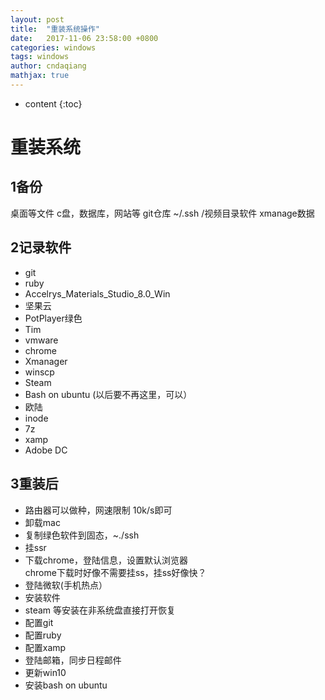 ```yaml
---
layout: post
title:  "重装系统操作"
date:   2017-11-06 23:58:00 +0800
categories: windows
tags: windows
author: cndaqiang
mathjax: true
---
```

* content
{:toc}




# 重装系统

## 1备份
桌面等文件
c盘，数据库，网站等
git仓库
~/.ssh
/视频目录软件
xmanage数据

## 2记录软件
- git
- ruby
- Accelrys_Materials_Studio_8.0_Win
- 坚果云
- PotPlayer绿色
- Tim
- vmware
- chrome
- Xmanager
- winscp
- Steam
- Bash on ubuntu (以后要不再这里，可以）
- 欧陆
- inode
- 7z
- xamp 
- Adobe DC

## 3重装后

- 路由器可以做种，网速限制 10k/s即可
- 卸载mac
- 复制绿色软件到固态，~./ssh
- 挂ssr
- 下载chrome，登陆信息，设置默认浏览器
<br>chrome下载时好像不需要挂ss，挂ss好像快？
- 登陆微软(手机热点）
- 安装软件
- steam
等安装在非系统盘直接打开恢复
- 配置git
- 配置ruby
- 配置xamp
- 登陆邮箱，同步日程邮件
- 更新win10
- 安装bash on ubuntu